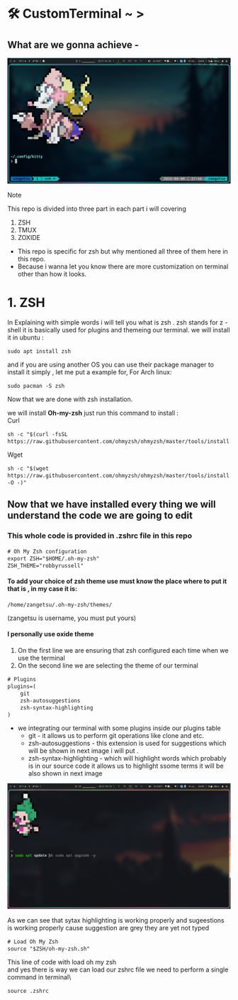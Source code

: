 # 🛠 CustomTerminal ~ >
## What are we gonna achieve -
![](Assets/Images/Screenshot_08-Jun_17-46-31_27791.png)

> [!NOTE]
> This repo is divided into three part in each part i will covering
> 1. ZSH
> 1. TMUX
> 1. ZOXIDE
> - This repo is specific for zsh but why mentioned all three of them here in this repo.
> - Because i wanna let you know there are more customization on terminal other than how it looks.

# 1. ZSH
In Explaining with simple words i will tell you what is zsh . zsh stands for z - shell it is basically used for plugins and themeing our terminal.
we will install it in ubuntu :
```
sudo apt install zsh
```
and if you are using another OS you can use their package manager to install it simply , let me put a example for, 
For Arch linux:
```
sudo pacman -S zsh
```
Now that we are done with zsh installation.

we will install **Oh-my-zsh** just run this command to install :\
Curl
```
sh -c "$(curl -fsSL https://raw.githubusercontent.com/ohmyzsh/ohmyzsh/master/tools/install.sh)"
```
Wget
```
sh -c "$(wget https://raw.githubusercontent.com/ohmyzsh/ohmyzsh/master/tools/install.sh -O -)"
```

## Now that we have installed every thing we will understand the code we are going to edit 
### This whole code is provided in .zshrc file in this repo

```.zshrc
# Oh My Zsh configuration
export ZSH="$HOME/.oh-my-zsh"
ZSH_THEME="robbyrussell"
```
#### To add your choice of zsh theme use must know the place where to put it that is , in my case it is:
```
/home/zangetsu/.oh-my-zsh/themes/
```
(zangetsu is username, you must put yours)
#### I personally use oxide theme 
#### 
1. On the first line we are ensuring that zsh configured each time when we use the terminal
1. On the second line we are selecting the theme of our terminal

```.zshrc
# Plugins
plugins=(
    git
    zsh-autosuggestions
    zsh-syntax-highlighting
)
```
- we integrating our terminal with some plugins inside our plugins table
  - git - it allows us to perform git operations like clone and etc.
  - zsh-autosuggestions - this extension is used for suggestions which will be shown in next image i will put .
  - zsh-syntax-highlighting - which will highlight words which probably is in our source code it allows us to highlight ssome terms it will be also shown in next image

![](Assets/Images/Screenshot_08-Jun_22-50-34_27015.png)

As we can see that sytax highlighting is working properly and sugeestions is working properly cause suggestion are grey they are yet not typed

```.zshrc
# Load Oh My Zsh
source "$ZSH/oh-my-zsh.sh"
```
This line of code with load oh my zsh\
and yes there is way we can load our zshrc file we need to perform a single command in terminal\
```
source .zshrc
```


